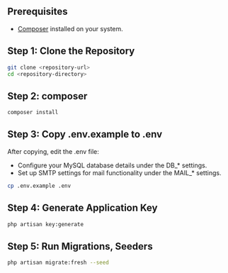 ## Prerequisites

- [Composer](https://getcomposer.org)  installed on your system.

## Step 1: Clone the Repository

```bash
git clone <repository-url>
cd <repository-directory>
```
## Step 2: composer
```bash
composer install
```
## Step 3: Copy .env.example to .env
After copying, edit the .env file:
- Configure your MySQL database details under the DB_* settings.
- Set up SMTP settings for mail functionality under the MAIL_* settings.
```bash
cp .env.example .env
```
## Step 4: Generate Application Key
```bash
php artisan key:generate
```


## Step 5: Run Migrations, Seeders 
```bash
php artisan migrate:fresh --seed 
```


